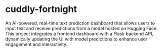 # cuddly-fortnight
An AI-powered, real-time text prediction dashboard that allows users to input text and receive predictions from a model hosted on Hugging Face. This project integrates a frontend dashboard with a Flask backend API, dynamically updating the UI with model predictions to enhance user engagement and interactivity.
